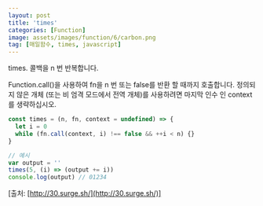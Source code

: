 ```yaml
---
layout: post
title: 'times'
categories: [Function]
image: assets/images/function/6/carbon.png
tag: [매일함수, times, javascript]
---
```


times. 콜백을 n 번 반복합니다.

Function.call()을 사용하여 fn을 n 번 또는 false를 반환 할 때까지 호출합니다.
정의되지 않은 개체 (또는 비 엄격 모드에서 전역 개체)를 사용하려면 마지막 인수 인 context를 생략하십시오.

```javascript
const times = (n, fn, context = undefined) => {
  let i = 0
  while (fn.call(context, i) !== false && ++i < n) {}
}

// 예시
var output = ''
times(5, (i) => (output += i))
console.log(output) // 01234
```

[출처: [http://30.surge.sh/](http://30.surge.sh/)]
